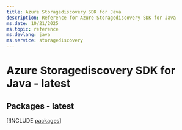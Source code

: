 ```yaml
---
title: Azure Storagediscovery SDK for Java
description: Reference for Azure Storagediscovery SDK for Java
ms.date: 10/21/2025
ms.topic: reference
ms.devlang: java
ms.service: storagediscovery
---
```

# Azure Storagediscovery SDK for Java - latest
## Packages - latest
[!INCLUDE [packages](storagediscovery-index.md)]